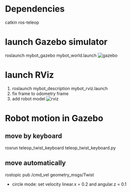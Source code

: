 # Dependencies
 catkin
 ros-teleop

# launch Gazebo simulator
 roslaunch mybot_gazebo mybot_world.launch
 ![gazebo](https://cloud.githubusercontent.com/assets/18408973/23586218/c07ec580-015e-11e7-9097-dd4df9bb0cb6.png)
# launch RViz 
 1. roslaunch mybot_description mybot_rviz.launch
 2. fix frame to odometry frame
 3. add robot model
 ![rviz](https://cloud.githubusercontent.com/assets/18408973/23586238/083f2554-015f-11e7-8950-7bbd02c692cb.png)

# Robot motion in Gazebo
## move by keyboard
 rosrun teleop_twist_keyboard teleop_twist_keyboard.py
## move automatically 
rostopic pub /cmd_vel geometry_msgs/Twist
* circle mode: set velocity linear.x = 0.2 and angular.z = 0.1
